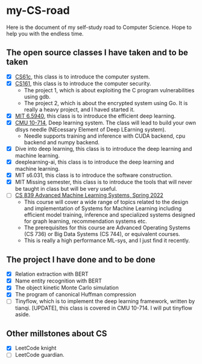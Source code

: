 # my-CS-road

Here is the document of my self-study road to Computer Science.
Hope to help you with the endless time.

## The open source classes I have taken and to be taken

- [x] [CS61c](https://github.com/wplf/cs61c-2020summer), this class is to introduce the computer system.
- [x] [CS161](https://github.com/wplf/cs161-sp24), this class is to introduce the computer security.
  - The project 1, which is about exploiting the C program vulnerabilities using gdb.
  - The project 2, which is about the encrypted system using Go. It is really a heavy project, and I haved started it.
- [x] [MIT 6.5940](https://github.com/wplf/MIT_6.5940), this class is to introduce the efficient deep learning.
- [x] [CMU 10-714](https://github.com/wplf/CMU-Deep-Learning-Systems), Deep learning system. The class will lead to build your own dlsys needle (NEcessary Element of Deep LEarning system). 
  - Needle supports training and inference with CUDA backend, cpu backend and numpy backend.  
- [x] Dive into deep learning, this class is to introduce the deep learning and machine learning.
- [x] deeplearning-ai, this class is to introduce the deep learning and machine learning.
- [x] MIT s6.031, this class is to introduce the software construction.
- [x] MIT Missing semester, this class is to introduce the tools that will never be taught in class but will be very useful.
- [ ] [CS 839 Advanced Machine Learning Systems, Spring 2022](https://pages.cs.wisc.edu/~shivaram/cs839-sp22/)
  - This course will cover a wide range of topics related to the design and implementation of Systems for Machine Learning including efficient model training, inference and specialized systems designed for graph learning, recommendation systems etc.
  - The prerequisites for this course are Advanced Operating Systems (CS 736) or Big Data Systems (CS 744), or equivalent courses.
  - This is really a high performance ML-sys, and I just find it recently. 



## The project I have done and to be done

- [x] Relation extraction with BERT
- [x] Name entity recognition with BERT
- [x] The object kinetic Monte Carlo simulation
- [x] The program of canonical Huffman compression
- [ ] Tinyflow, which is to implement the deep learning framework, written by tianqi.
      [UPDATE], this class is covered in CMU 10-714. I will put tinyflow aside. 

## Other millstones about CS

- [x] LeetCode knight
- [ ] LeetCode guardian.
